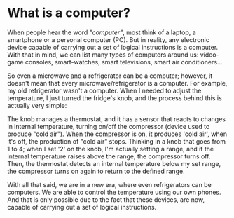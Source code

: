 # What is a computer?
When people hear the word _"computer"_, most think of a laptop, a smartphone or a personal computer (PC).
But in reality, any electronic device capable of carrying out a set of logical instructions is a computer.
With that in mind, we can list many types of computers around us: video-game consoles, smart-watches, smart televisions,
smart air conditioners... 

So even a microwave and a refrigerator can be a computer; however, it doesn't mean that every microwave/refrigerator 
is a computer. For example, my old refrigerator wasn't a computer. When I needed to adjust the temperature, I 
just turned the fridge's knob, and the process behind this is actually very simple:  

The knob manages a thermostat, and it has a sensor that reacts to changes in internal temperature, turning on/off the compressor (device used to produce "cold air").
When the compressor is on, it produces 'cold air', when it's off, the production of "cold air" stops.
Thinking in a knob that goes from 1 to 4; when I set '2' on the knob, I'm actually setting a range, and if the internal temperature raises above the range, the compressor
turns off. Then, the thermostat detects an internal temperature below my set range, the compressor turns on again to return to the defined range.

With all that said, we are in a new era, where even refrigerators can be computers. We are able to control 
the temperature using our own phones. And that is only possible due to the fact that these devices, are now, 
capable of carrying out a set of logical instructions.



